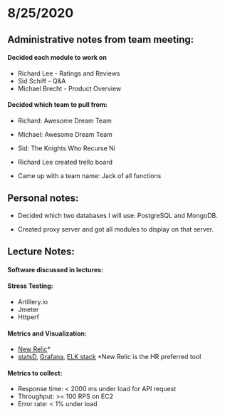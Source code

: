 # 8/25/2020

## Administrative notes from team meeting:

#### Decided each module to work on

- Richard Lee - Ratings and Reviews
- Sid Schiff - Q&A
- Michael Brecht - Product Overview

#### Decided which team to pull from: 
- Richard: Awesome Dream Team 
- Michael: Awesome Dream Team
- Sid: The Knights Who Recurse Ni

- Richard Lee created trello board

- Came up with a team name: Jack of all functions


## Personal notes:

- Decided which two databases I will use: PostgreSQL and MongoDB.

- Created proxy server and got all modules to display on that server.


## Lecture Notes:

#### Software discussed in lectures:

#### Stress Testing:

- Artillery.io
- Jmeter
- Httperf

#### Metrics and Visualization:

- [New Relic](https://newrelic.com/)*
- [statsD](https://github.com/statsd/statsd), [Grafana](https://grafana.com/), [ELK stack](https://www.elastic.co/elastic-stack?ultron=EL-B-Stack-Trials-AMER-US-W-Exact&blade=adwords-s&hulk=cpc&gambit=Elasticsearch-ELK&Device=c&gclid=Cj0KCQjw7ZL6BRCmARIsAH6XFDIgjjZODxQrFjKoVFNv3EMsOD4UxOB1eu9GZ51IT2qCgBuiiLLBtzQaAh6yEALw_wcB)
*New Relic is the HR preferred tool

#### Metrics to collect:
- Response time: < 2000 ms under load for API request
- Throughput: >= 100 RPS on EC2
- Error rate: < 1% under load
